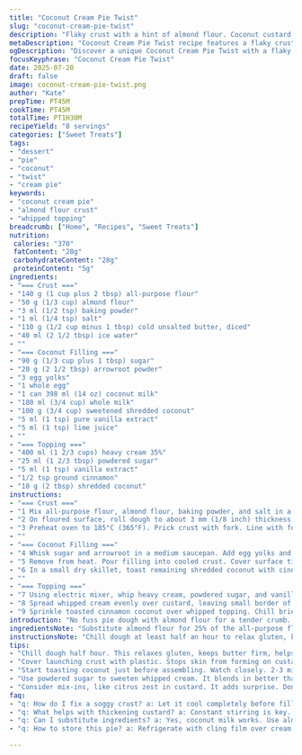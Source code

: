```yaml
---
title: "Coconut Cream Pie Twist"
slug: "coconut-cream-pie-twist"
description: "Flaky crust with a hint of almond flour. Coconut custard thickened with arrowroot instead of cornstarch. Grated coconut toasted with cinnamon. Whipped topping spiked with lime zest. Chilled for set and flavor meld. Eight servings."
metaDescription: "Coconut Cream Pie Twist recipe features a flaky crust with almond flour, coconut custard with lime, and a topping of whipped cream and toasted coconut"
ogDescription: "Discover a unique Coconut Cream Pie Twist with a flaky almond flour crust, zesty lime custard, and a delicious toasted coconut topping"
focusKeyphrase: "Coconut Cream Pie Twist"
date: 2025-07-20
draft: false
image: coconut-cream-pie-twist.png
author: "Kate"
prepTime: PT45M
cookTime: PT45M
totalTime: PT1H30M
recipeYield: "8 servings"
categories: ["Sweet Treats"]
tags:
- "dessert"
- "pie"
- "coconut"
- "twist"
- "cream pie"
keywords:
- "coconut cream pie"
- "almond flour crust"
- "whipped topping"
breadcrumb: ["Home", "Recipes", "Sweet Treats"]
nutrition: 
 calories: "370"
 fatContent: "28g"
 carbohydrateContent: "28g"
 proteinContent: "5g"
ingredients:
- "=== Crust ==="
- "140 g (1 cup plus 2 tbsp) all-purpose flour"
- "50 g (1/3 cup) almond flour"
- "3 ml (1/2 tsp) baking powder"
- "1 ml (1/4 tsp) salt"
- "110 g (1/2 cup minus 1 tbsp) cold unsalted butter, diced"
- "40 ml (2 1/2 tbsp) ice water"
- ""
- "=== Coconut Filling ==="
- "90 g (1/3 cup plus 1 tbsp) sugar"
- "20 g (2 1/2 tbsp) arrowroot powder"
- "3 egg yolks"
- "1 whole egg"
- "1 can 398 ml (14 oz) coconut milk"
- "180 ml (3/4 cup) whole milk"
- "100 g (3/4 cup) sweetened shredded coconut"
- "5 ml (1 tsp) pure vanilla extract"
- "5 ml (1 tsp) lime juice"
- ""
- "=== Topping ==="
- "400 ml (1 2/3 cups) heavy cream 35%"
- "25 ml (1 2/3 tbsp) powdered sugar"
- "5 ml (1 tsp) vanilla extract"
- "1/2 tsp ground cinnamon"
- "10 g (2 tbsp) shredded coconut"
instructions:
- "=== Crust ==="
- "1 Mix all-purpose flour, almond flour, baking powder, and salt in a food processor. Add butter. Pulse until pea-sized crumbs appear. Add cold water a bit at a time until dough barely comes together. Form into a disc. Wrap. Chill 30 minutes."
- "2 On floured surface, roll dough to about 3 mm (1/8 inch) thickness. Press into a 23 cm (9-inch) glass tart pan. Leave about 1.5 cm (1/2 inch) overhang. Crimp edges with fingers. Refrigerate 35 minutes."
- "3 Preheat oven to 185°C (365°F). Prick crust with fork. Line with foil, fill with ceramic baking beads or dried beans. Bake 16 minutes. Remove beads and foil. Bake 12 more minutes until light golden. Cool completely on rack."
- ""
- "=== Coconut Filling ==="
- "4 Whisk sugar and arrowroot in a medium saucepan. Add egg yolks and whole egg. Mix well. Pour in coconut milk, regular milk, 90 g shredded coconut, vanilla, and lime juice. Heat over medium. Stir constantly with whisk, scraping bottom and sides, until thick and bubbling momentarily. About 9-11 minutes."
- "5 Remove from heat. Pour filling into cooled crust. Cover surface tightly with plastic wrap to prevent skin. Let cool to room temperature. Refrigerate at least 3 1/2 hours or until fully set."
- "6 In a small dry skillet, toast remaining shredded coconut with cinnamon over medium heat, stirring often, 2-3 minutes until golden. Cool completely."
- ""
- "=== Topping ==="
- "7 Using electric mixer, whip heavy cream, powdered sugar, and vanilla until stiff peaks form."
- "8 Spread whipped cream evenly over custard, leaving small border of filling visible at edge."
- "9 Sprinkle toasted cinnamon coconut over whipped topping. Chill briefly if desired before serving."
introduction: "No fuss pie dough with almond flour for a tender crumb. Arrowroot stands in for cornstarch. Cleaner, more translucent fill, plus a touch different flavor. Coconut milk and milk mix. Lime juice brightens the custard. Toasted coconut with cinnamon dust adds warmth and crunch on top. Whipped cream thickened late in process, scented with vanilla. Little tweaks to lift a classic dessert. Chilled, set, ready to slice. Serve slightly cold, not freezing. The overhang crust is crimped to strengthen edges for smooth cutting. Small swap in flours, starch, and an aromatic twist in the garnish. Keep the filling silky, the crust crisp, the topping light but flavorful. A straightforward cream pie but with sharp individuality and textures layered in."
ingredientsNote: "Substitute almond flour for 25% of the all-purpose flour in the crust to add moistness and a faint nuttiness without using tree nuts like walnuts or pecans. Arrowroot is a good alternative to cornstarch, better clarity and texture with custards. Use canned coconut milk full fat for richness. The lime juice cuts the sweetness and adds brightness to the filling. Toast the coconut with cinnamon just before assembling to keep it crunchy. Cool the crust completely before filling to avoid sogginess. Powdered sugar whips into cream more evenly than granulated. Finish with a clean spread of cream, not piped, to showcase the garnishes and texture contrast."
instructionsNote: "Chill dough at least half an hour to relax gluten, keep butter firm for flaky crust. Pricking dough before blind baking prevents bubbles. Use ceramic beads or dried beans to weigh crust down during blind baking for crisp edges. Let filling thicken fully on medium heat with constant stirring to avoid lumps or scorching. Cover custard surface directly with plastic wrap to prevent skin formation while cooling. Toast coconut in a dry skillet, watching closely to avoid burning. Whip cream to stiff peaks but don’t overbeat or it will turn grainy. Spread topping in one even layer, leaving a border to show custard color. Assemble several hours before serving so flavors marry but avoid freezing pie—lose texture then. Store leftovers refrigerated with cling film over cream."
tips:
- "Chill dough half hour. This relaxes gluten, keeps butter firm, helps with flakiness. Roll out on floured surface. Thickness matters. Aim for 3 mm. Prick dough before baking to prevent bubbles. Use ceramic beads for blind baking. Without weight, crust won't crisp."
- "Cover launching crust with plastic. Stops skin from forming on custard. Make sure to let filling thicken fully. Stir constantly at medium heat. Skipping this step leads to lumps. Mix properly so texture is smooth. Skip high heat, risk burning."
- "Start toasting coconut just before assembling. Watch closely. 2-3 minutes, no more. It can burn easily. Spread whipped cream evenly. Stiff peaks, yes, but don't overbeat. It’ll turn grainy. More toppings balance the flavors and textures."
- "Use powdered sugar to sweeten whipped cream. It blends in better than granulated sugar. Keep cream layer thin to showcase colors. Store leftovers tightly covered. Raspberry or chocolate drizzle can be interesting next time."
- "Consider mix-ins, like citrus zest in custard. It adds surprise. Don’t freeze pie, it loses texture. Refrigerate instead. Flavors develop overnight. Chilling solidifies filling, helps cut slices neatly. Be patient with chilling times."
faq:
- "q: How do I fix a soggy crust? a: Let it cool completely before filling. If crust gets soggy, bake longer. Maybe blind bake longer also. Use weights for stability."
- "q: What helps with thickening custard? a: Constant stirring is key. Arrowroot thickens better than cornstarch. Heat gently during cooking. Avoid quick high heat."
- "q: Can I substitute ingredients? a: Yes, coconut milk works. Use almond milk in a pinch. Not as rich but workable. Regular milk is fine instead of whole."
- "q: How to store this pie? a: Refrigerate with cling film over cream. Do this after it cools. Can last 2-3 days. But texture may change slightly."

---
```

